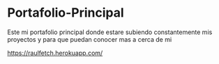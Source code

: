 # Portafolio-Principal

Este mi portafolio principal donde estare subiendo constantemente mis proyectos y para que puedan conocer mas a cerca de mi

https://raulfetch.herokuapp.com/
